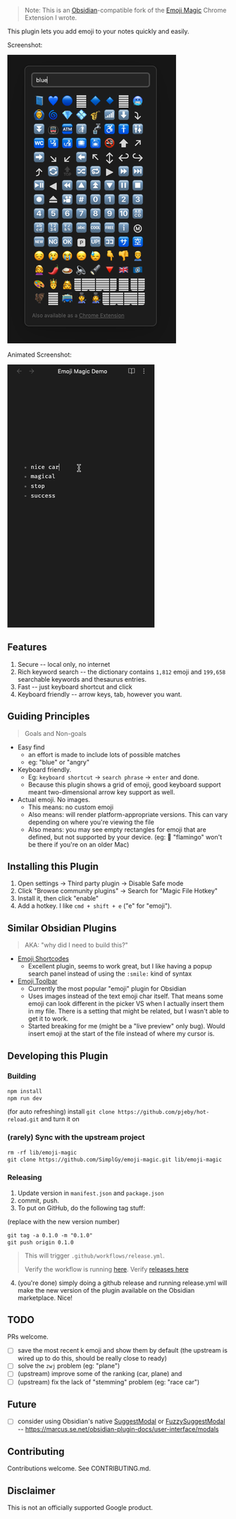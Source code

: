 > Note: This is an [Obsidian](https://obsidian.md/)-compatible fork of the [Emoji Magic](https://github.com/SimplGy/emoji-magic) Chrome Extension I wrote.

This plugin lets you add emoji to your notes quickly and easily.

Screenshot:

![screenshot](./screenshots/emoji-magic-blue.png?raw=true)

Animated Screenshot:

![gif in action](./screenshots/emoji-magic-obsidian-2.gif?raw=true)

## Features

1. Secure -- local only, no internet
2. Rich keyword search -- the dictionary contains `1,812` emoji and `199,658` searchable keywords and thesaurus entries.
3. Fast -- just keyboard shortcut and click
4. Keyboard friendly -- arrow keys, tab, however you want.

## Guiding Principles
> Goals and Non-goals

* Easy find
  * an effort is made to include lots of possible matches
  * eg: "blue" or "angry"
* Keyboard friendly.
  * Eg: `keyboard shortcut` -> `search phrase` -> `enter` and done.
  * Because this plugin shows a grid of emoji, good keyboard support meant two-dimensional arrow key support as well.
* Actual emoji. No images.
  * This means: no custom emoji
  * Also means: will render platform-appropriate versions. This can vary depending on where you're viewing the file
  * Also means: you may see empty rectangles for emoji that are defined, but not supported by your device. (eg: 🦩 "flamingo" won't be there if you're on an older Mac)

## Installing this Plugin

1. Open settings -> Third party plugin -> Disable Safe mode
1. Click "Browse community plugins" -> Search for "Magic File Hotkey"
1. Install it, then click "enable"
1. Add a hotkey. I like `cmd + shift + e` ("e" for "emoji").

## Similar Obsidian Plugins

> AKA: "why did I need to build this?"

* [Emoji Shortcodes](https://github.com/phibr0/obsidian-emoji-shortcodes)
  * Excellent plugin, seems to work great, but I like having a popup search panel instead of using the `:smile:` kind of syntax
* [Emoji Toolbar](https://github.com/oliveryh/obsidian-emoji-toolbar)
  * Currently the most popular "emoji" plugin for Obsidian
  * Uses images instead of the text emoji char itself. That means some emoji can look different in the picker VS when I actually insert them in my file. There is a setting that might be related, but I wasn't able to get it to work.
  * Started breaking for me (might be a "live preview" only bug). Would insert emoji at the start of the file instead of where my cursor is.



## Developing this Plugin

### Building

```
npm install
npm run dev
```

(for auto refreshing) install `git clone https://github.com/pjeby/hot-reload.git` and turn it on

### (rarely) Sync with the upstream project

```
rm -rf lib/emoji-magic
git clone https://github.com/SimplGy/emoji-magic.git lib/emoji-magic
```

### Releasing

1. Update version in `manifest.json` and `package.json`
2. commit, push.
3. To put on GitHub, do the following tag stuff:

(replace with the new version number)

```
git tag -a 0.1.0 -m "0.1.0"
git push origin 0.1.0
```

> This will trigger `.github/workflows/release.yml`.
> 
> Verify the workflow is running [here](https://github.com/SimplGy/obsidian-open-file-by-magic-date/actions).
> Verify [releases here](https://github.com/SimplGy/obsidian-open-file-by-magic-date/releases)

4. (you're done) simply doing a github release and running release.yml will make the new version of the plugin available on the Obsidian marketplace. Nice!



## TODO
PRs welcome.

- [ ] save the most recent k emoji and show them by default (the upstream is wired up to do this, should be really close to ready)
- [ ] solve the `zwj` problem (eg: "plane")
- [ ] (upstream) improve some of the ranking (car, plane) and 
- [ ] (upstream) fix the lack of "stemming" problem (eg: "race car")

## Future
- [ ] consider using Obsidian's native [SuggestModal](https://marcus.se.net/obsidian-plugin-docs/reference/typescript/classes/SuggestModal) or [FuzzySuggestModal](https://marcus.se.net/obsidian-plugin-docs/reference/typescript/classes/FuzzySuggestModal) -- https://marcus.se.net/obsidian-plugin-docs/user-interface/modals




## Contributing

Contributions welcome. See CONTRIBUTING.md.

## Disclaimer

This is not an officially supported Google product.